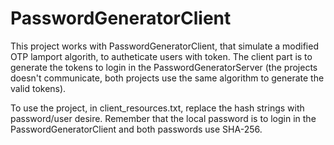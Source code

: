 # PasswordGeneratorClient

This project works with PasswordGeneratorClient, that simulate a modified OTP lamport algorith, to autheticate users with token.
The client part is to generate the tokens to login in the PasswordGeneratorServer (the projects doesn't communicate, both projects
use the same algorithm to generate the valid tokens).

To use the project, in client_resources.txt, replace the hash strings with password/user desire. Remember that the local password is to
login in the PasswordGeneratorClient and both passwords use SHA-256.
